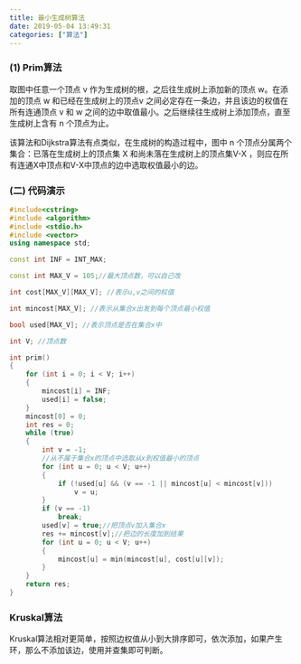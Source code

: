 ```yaml
---
title: 最小生成树算法
date: 2019-05-04 13:49:31
categories: ["算法"]
---
```


### (1) Prim算法

取图中任意一个顶点 v 作为生成树的根，之后往生成树上添加新的顶点 w。在添加的顶点 w 和已经在生成树上的顶点v 之间必定存在一条边，并且该边的权值在所有连通顶点 v 和 w 之间的边中取值最小。之后继续往生成树上添加顶点，直至生成树上含有 n 个顶点为止。

<!--more-->

该算法和Dijkstra算法有点类似，在生成树的构造过程中，图中 n 个顶点分属两个集合：已落在生成树上的顶点集 X 和尚未落在生成树上的顶点集V-X ，则应在所有连通X中顶点和V-X中顶点的边中选取权值最小的边。

### (二) 代码演示

```cpp
#include<cstring>
#include <algorithm>
#include <stdio.h>
#include <vector>
using namespace std;

const int INF = INT_MAX;

const int MAX_V = 105;//最大顶点数，可以自己改

int cost[MAX_V][MAX_V]; //表示u,v之间的权值

int mincost[MAX_V]; //表示从集合x出发到每个顶点最小权值

bool used[MAX_V]; //表示顶点是否在集合x中

int V; //顶点数

int prim()
{
    for (int i = 0; i < V; i++)
    {
        mincost[i] = INF;
        used[i] = false;
    }
    mincost[0] = 0;
    int res = 0;
    while (true)
    {
        int v = -1;
        //从不属于集合x的顶点中选取从x到权值最小的顶点
        for (int u = 0; u < V; u++)
        {
            if (!used[u] && (v == -1 || mincost[u] < mincost[v]))
                v = u;
        }
        if (v == -1)
            break;
        used[v] = true;//把顶点v加入集合x
        res += mincost[v];//把边的长度加到结果
        for (int u = 0; u < V; u++)
        {
            mincost[u] = min(mincost[u], cost[u][v]);
        }
    }
    return res;
}

```

### Kruskal算法

Kruskal算法相对更简单，按照边权值从小到大排序即可，依次添加，如果产生环，那么不添加该边，使用并查集即可判断。
